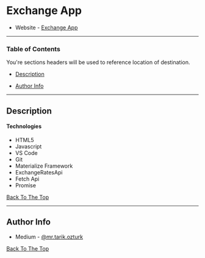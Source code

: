 # Exchange App

- Website - [Exchange App]()

<!--  This is a ReadMe template to help save you time and effort. -->

---

### Table of Contents

You're sections headers will be used to reference location of destination.

- [Description](#description)
<!--
- [How To Use](#how-to-use)
- [References](#references)
- [License](#license) -->

- [Author Info](#author-info)

---

## Description

#### Technologies

- HTML5
- Javascript
- VS Code
- Git
- Materialize Framework
- ExchangeRatesApi
- Fetch Api
- Promise

[Back To The Top](#exchange-app)

---

## Author Info

- Medium - [@mr.tarik.ozturk](https://medium.com/@mr.tarik.ozturk)

[Back To The Top](#exchange-app)
